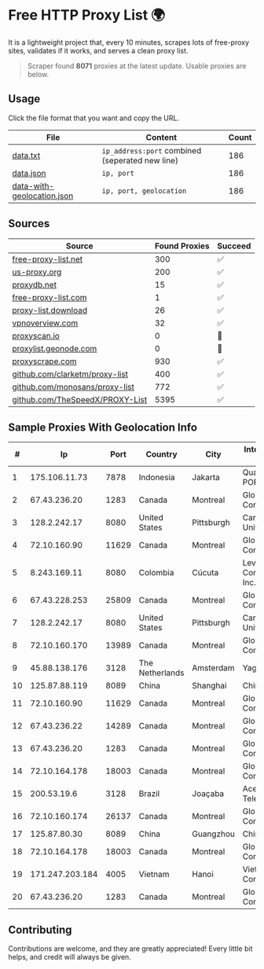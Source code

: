 
# Free HTTP Proxy List 🌍

It is a lightweight project that, every 10 minutes, scrapes lots of free-proxy sites, validates if it works, and serves a clean proxy list.


> Scraper found **8071** proxies at the latest update. Usable proxies are below.

## Usage

Click the file format that you want and copy the URL.


|File|Content|Count|
|----|-------|-----|
|[data.txt](https://raw.githubusercontent.com/themiralay/Proxy-List-World/master/data.txt)|`ip_address:port` combined (seperated new line)|186|
|[data.json](https://raw.githubusercontent.com/themiralay/Proxy-List-World/master/data.json)|`ip, port`|186|
|[data-with-geolocation.json](https://raw.githubusercontent.com/themiralay/Proxy-List-World/master/data-with-geolocation.json)|`ip, port, geolocation`|186|

## Sources

|Source|Found Proxies|Succeed|
|------|-------------|-------|
|[free-proxy-list.net](https://free-proxy-list.net)|300|✅|
|[us-proxy.org](https://www.us-proxy.org)|200|✅|
|[proxydb.net](http://proxydb.net)|15|✅|
|[free-proxy-list.com](https://free-proxy-list.com/?page=&port=&type%5B%5D=http&type%5B%5D=https&up_time=0&search=Search)|1|✅|
|[proxy-list.download](https://www.proxy-list.download/HTTP)|26|✅|
|[vpnoverview.com](https://vpnoverview.com/privacy/anonymous-browsing/free-proxy-servers)|32|✅|
|[proxyscan.io](https://www.proxyscan.io)|0|🚫|
|[proxylist.geonode.com](https://proxylist.geonode.com/api/proxy-list?limit=300&page=1&sort_by=lastChecked&sort_type=desc&protocols=http,https)|0|🚫|
|[proxyscrape.com](https://api.proxyscrape.com/v2/?request=displayproxies&protocol=http&timeout=10000&country=all&ssl=all&anonymity=all)|930|✅|
|[github.com/clarketm/proxy-list](https://raw.githubusercontent.com/clarketm/proxy-list/master/proxy-list-raw.txt)|400|✅|
|[github.com/monosans/proxy-list](https://raw.githubusercontent.com/monosans/proxy-list/main/proxies/http.txt)|772|✅|
|[github.com/TheSpeedX/PROXY-List](https://raw.githubusercontent.com/TheSpeedX/PROXY-List/master/http.txt)|5395|✅|


## Sample Proxies With Geolocation Info

|#|Ip|Port|Country|City|Internet Service Provider|
|-|--|----|-------|----|-------------------------|
|1|175.106.11.73|7878|Indonesia|Jakarta|Quantum Dist POP KK|
|2|67.43.236.20|1283|Canada|Montreal|GloboTech Communications|
|3|128.2.242.17|8080|United States|Pittsburgh|Carnegie Mellon University|
|4|72.10.160.90|11629|Canada|Montreal|GloboTech Communications|
|5|8.243.169.11|8080|Colombia|Cúcuta|Level 3 Communications, Inc.|
|6|67.43.228.253|25809|Canada|Montreal|GloboTech Communications|
|7|128.2.242.17|8080|United States|Pittsburgh|Carnegie Mellon University|
|8|72.10.160.170|13989|Canada|Montreal|GloboTech Communications|
|9|45.88.138.176|3128|The Netherlands|Amsterdam|Yaglom Labs Ltd|
|10|125.87.88.119|8089|China|Shanghai|Chinanet|
|11|72.10.160.90|11629|Canada|Montreal|GloboTech Communications|
|12|67.43.236.22|14289|Canada|Montreal|GloboTech Communications|
|13|67.43.236.20|1283|Canada|Montreal|GloboTech Communications|
|14|72.10.164.178|18003|Canada|Montreal|GloboTech Communications|
|15|200.53.19.6|3128|Brazil|Joaçaba|Acessoline Telecom|
|16|72.10.160.174|26137|Canada|Montreal|GloboTech Communications|
|17|125.87.80.30|8089|China|Guangzhou|Chinanet|
|18|72.10.164.178|18003|Canada|Montreal|GloboTech Communications|
|19|171.247.203.184|4005|Vietnam|Hanoi|Viettel Corporation|
|20|67.43.236.20|1283|Canada|Montreal|GloboTech Communications|



## Contributing

Contributions are welcome, and they are greatly appreciated! Every
little bit helps, and credit will always be given.

